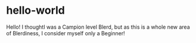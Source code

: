 # hello-world

Hello!  I thoughtI was a Campion level Blerd, but as this is a whole new area of Blerdiness, I consider myself only a Beginner!
